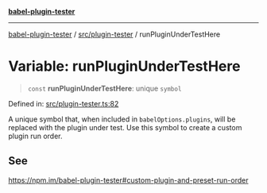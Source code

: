 [**babel-plugin-tester**](../../../README.md)

***

[babel-plugin-tester](../../../README.md) / [src/plugin-tester](../README.md) / runPluginUnderTestHere

# Variable: runPluginUnderTestHere

> `const` **runPluginUnderTestHere**: unique `symbol`

Defined in: [src/plugin-tester.ts:82](https://github.com/babel-utils/babel-plugin-tester/blob/4d4ff268cbd4a3f5ae326c51e5487f07121f5c9d/src/plugin-tester.ts#L82)

A unique symbol that, when included in `babelOptions.plugins`, will be
replaced with the plugin under test. Use this symbol to create a custom
plugin run order.

## See

https://npm.im/babel-plugin-tester#custom-plugin-and-preset-run-order
